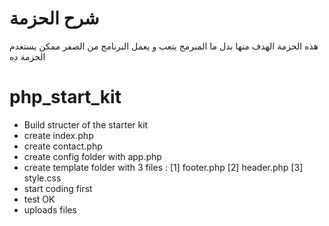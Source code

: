 # شرح الحزمة 
هذه الحزمة الهدف منها بدل ما المبرمج يتعب و يعمل البرنامج من الصفر ممكن يستغدم الحزمة ده 

# php_start_kit

* Build structer of the starter kit 
* create index.php
* create contact.php 
* create config folder with app.php 
* create template folder with 3 files : [1] footer.php [2] header.php [3] style.css
* start coding first 
* test OK
* uploads files 
